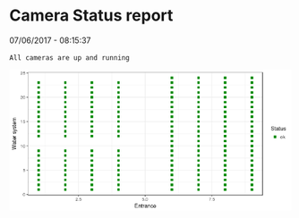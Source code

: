Camera Status report
================
07/06/2017 - 08:15:37

    All cameras are up and running

![](camreport_files/figure-markdown_github/unnamed-chunk-2-1.png)
